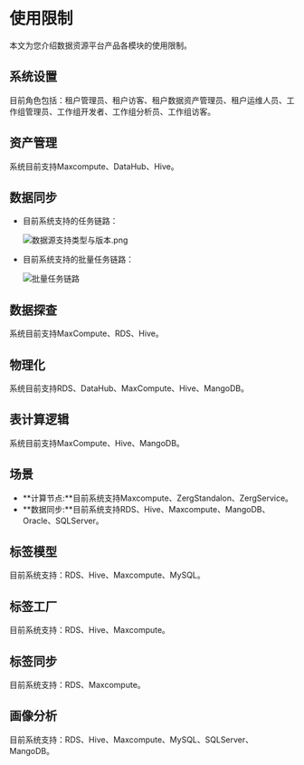# 使用限制

本文为您介绍数据资源平台产品各模块的使用限制。

## 系统设置

目前角色包括：租户管理员、租户访客、租户数据资产管理员、租户运维人员、工作组管理员、工作组开发者、工作组分析员、工作组访客。

## 资产管理

系统目前支持Maxcompute、DataHub、Hive。

## 数据同步

-   目前系统支持的任务链路：

    ![数据源支持类型与版本.png](https://static-aliyun-doc.oss-accelerate.aliyuncs.com/assets/img/zh-CN/6799060161/p223978.png)

-   目前系统支持的批量任务链路：

    ![批量任务链路](https://static-aliyun-doc.oss-accelerate.aliyuncs.com/assets/img/zh-CN/0196900161/p211623.png)


## 数据探查

系统目前支持MaxCompute、RDS、Hive。

## 物理化

系统目前支持RDS、DataHub、MaxCompute、Hive、MangoDB。

## 表计算逻辑

系统目前支持MaxCompute、Hive、MangoDB。

## 场景

-   **计算节点:**目前系统支持Maxcompute、ZergStandalon、ZergService。
-   **数据同步:**目前系统支持RDS、Hive、Maxcompute、MangoDB、Oracle、SQLServer。

## 标签模型

目前系统支持：RDS、Hive、Maxcompute、MySQL。

## 标签工厂

目前系统支持：RDS、Hive、Maxcompute。

## 标签同步

目前系统支持：RDS、Maxcompute。

## 画像分析

目前系统支持：RDS、Hive、Maxcompute、MySQL、SQLServer、MangoDB。

